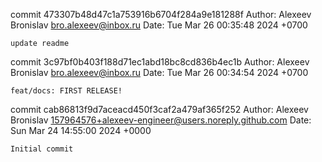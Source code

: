 commit 473307b48d47c1a753916b6704f284a9e181288f
Author: Alexeev Bronislav <bro.alexeev@inbox.ru>
Date:   Tue Mar 26 00:35:48 2024 +0700

    update readme

commit 3c97bf0b403f188d71ec1abd18bc8cd836b4ec1b
Author: Alexeev Bronislav <bro.alexeev@inbox.ru>
Date:   Tue Mar 26 00:34:54 2024 +0700

    feat/docs: FIRST RELEASE!

commit cab86813f9d7aceacd450f3caf2a479af365f252
Author: Alexeev Bronislav <157964576+alexeev-engineer@users.noreply.github.com>
Date:   Sun Mar 24 14:55:00 2024 +0000

    Initial commit
